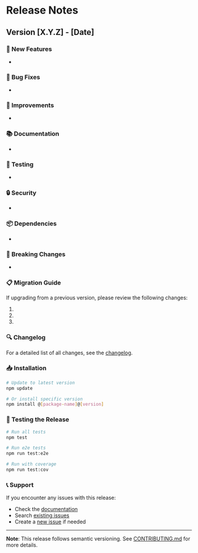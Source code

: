 # Release Notes

## Version [X.Y.Z] - [Date]

### 🚀 New Features
- 

### 🐛 Bug Fixes
- 

### 🔧 Improvements
- 

### 📚 Documentation
- 

### 🧪 Testing
- 

### 🔒 Security
- 

### 📦 Dependencies
- 

### 🚨 Breaking Changes
- 

### 📋 Migration Guide
If upgrading from a previous version, please review the following changes:

1. 
2. 
3. 

### 🔍 Changelog
For a detailed list of all changes, see the [changelog](https://github.com/[username]/NestJS-frontend/compare/v[previous-version]...v[current-version]).

### 📥 Installation
```bash
# Update to latest version
npm update

# Or install specific version
npm install @[package-name]@[version]
```

### 🧪 Testing the Release
```bash
# Run all tests
npm test

# Run e2e tests
npm run test:e2e

# Run with coverage
npm run test:cov
```

### 📞 Support
If you encounter any issues with this release:
- Check the [documentation](https://github.com/[username]/NestJS-frontend/blob/main/README.md)
- Search [existing issues](https://github.com/[username]/NestJS-frontend/issues)
- Create a [new issue](https://github.com/[username]/NestJS-frontend/issues/new) if needed

---

**Note**: This release follows semantic versioning. See [CONTRIBUTING.md](https://github.com/[username]/NestJS-frontend/blob/main/CONTRIBUTING.md) for more details.
